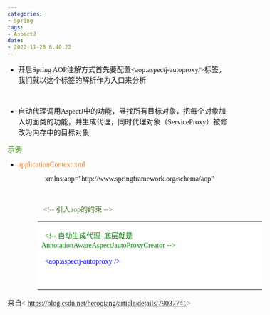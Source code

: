 ```yaml
---
categories:
- Spring
tags:
- AspectJ
date:
- 2022-11-28 8:40:22
---
```


<ul style="list-style-type:disc">
    <li><span style="font-size:12.0pt"><span style="font-family:&quot;Microsoft YaHei UI&quot;">开启</span></span><span
            style="font-size:12.0pt"><span style="font-family:&quot;Comic Sans MS&quot;">Spring AOP</span></span><span
            style="font-size:12.0pt"><span
                style="font-family:&quot;Microsoft YaHei UI&quot;">注解方式首先要配置</span></span><span
            style="font-size:12.0pt"><span
                style="font-family:&quot;Comic Sans MS&quot;">&lt;aop:aspectj-autoproxy/&gt;</span></span><span
            style="font-size:12.0pt"><span
                style="font-family:&quot;Microsoft YaHei UI&quot;">标签，我们就以这个标签的解析作为入口来分析</span></span></li>
</ul>
<p><span style="font-size:12.0pt"><span style="font-family:&quot;Microsoft YaHei UI&quot;"></span></span><br></p>
<ul style="list-style-type:disc">
    <li><span style="font-size:12.0pt"><span
                style="font-family:&quot;Microsoft YaHei UI&quot;">自动代理调用</span></span><span
            style="font-size:12.0pt"><span style="font-family:&quot;Comic Sans MS&quot;">AspectJ</span></span><span
            style="font-size:12.0pt"><span
                style="font-family:&quot;Microsoft YaHei UI&quot;">中的功能，寻找所有目标对象，把每个对象加入切面类的功能，并生成代理，同时代理对象（</span></span><span
            style="font-size:12.0pt"><span style="font-family:&quot;Comic Sans MS&quot;">ServiceProxy</span></span><span
            style="font-size:12.0pt"><span
                style="font-family:&quot;Microsoft YaHei UI&quot;">）被修改为内存中的目标对象</span></span></li>
</ul>
<p><span style="font-size:12.0pt"><span style="font-family:&quot;Microsoft YaHei UI&quot;"><span
                style="color:#70ad47"><strong>示例</strong></span></span></span></p>
<ul style="list-style-type:disc">
    <li><span style="color:#e67e22;"><span style="font-size:12.0pt"><span
                    style="font-family:&quot;Comic Sans MS&quot;">applicationContext.xml</span></span></span></li>
</ul>
<p style="margin-left: 80px;"><span style="font-size:12.0pt"><span
            style="font-family:&quot;Comic Sans MS&quot;">&nbsp;xmlns:aop="http://www.springframework.org/schema/aop"</span></span>
</p>
<p style="margin-left: 80px;"><span style="font-size:12.0pt"><span
            style="font-family:&quot;Comic Sans MS&quot;">&nbsp;&nbsp;&nbsp;&nbsp;&nbsp;&nbsp; </span></span></p>
<p style="margin-left: 80px;"><span style="font-size:12.0pt"><span style="color:#538135"><span
                style="font-family:&quot;Comic Sans MS&quot;">&lt;!--</span><span
                style="font-family:&quot;Microsoft YaHei UI&quot;">&nbsp;引入</span><span
                style="font-family:&quot;Comic Sans MS&quot;">aop</span><span
                style="font-family:&quot;Microsoft YaHei UI&quot;">的约束</span> <span
                style="font-family:&quot;Comic Sans MS&quot;">--&gt;</span></span></span></p>
<table summary="" cellspacing="0"
    style="border-collapse:collapse; border-color:#a3a3a3; border-style:solid; border-width:0px; margin-left:68px"
    class=" cke_show_border">
    <tbody>
        <tr>
            <td
                style="background-color:white; border-bottom:0px; border-left:0px; border-right:0px; border-top:0px; vertical-align:top; width:5.9222in">
                <p><span style="font-size:12.0pt"><span style="color:green"><span
                                style="font-family:&quot;Comic Sans MS&quot;">&nbsp; &lt;!--</span><span
                                style="font-family:&quot;Microsoft YaHei UI&quot;">&nbsp;自动生成代理&nbsp;&nbsp;底层就是</span><span
                                style="font-family:&quot;Comic Sans MS&quot;">AnnotationAwareAspectJautoProxyCreator</span>&nbsp;<span
                                style="font-family:&quot;Comic Sans MS&quot;">--&gt;</span></span></span></p>
                <p><span style="font-size:12.0pt"><span style="color:blue"><span
                                style="font-family:&quot;Comic Sans MS&quot;">&nbsp;
                                &lt;aop:aspectj-autoproxy</span>&nbsp;<span
                                style="font-family:&quot;Comic Sans MS&quot;">/&gt;</span></span></span></p>
                <p style="margin-left: 80px;"><span style="font-size:12.0pt"><span
                            style="font-family:&quot;Comic Sans MS&quot;"><span
                                style="color:blue">&nbsp;</span></span></span></p>
            </td>
        </tr>
    </tbody>
</table>
<p><span style="font-size:12.0pt"><span style="font-family:&quot;Microsoft YaHei UI&quot;">来自</span><span
            style="font-family:&quot;Comic Sans MS&quot;"><span style="color:#538135">&lt; </span></span><a
            data-cke-saved-href="https://blog.csdn.net/heroqiang/article/details/79037741"
            href="https://blog.csdn.net/heroqiang/article/details/79037741"><span
                style="font-family:&quot;Comic Sans MS&quot;">https://blog.csdn.net/heroqiang/article/details/79037741</span></a><span
            style="font-family:&quot;Comic Sans MS&quot;"><span style="color:#538135">&gt;</span></span></span></p>